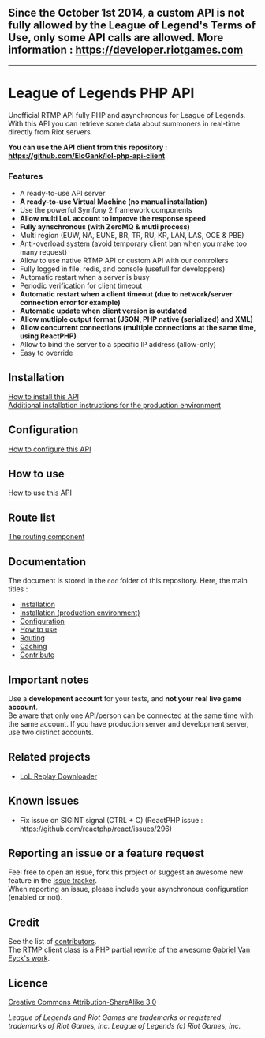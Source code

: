 ## Since the October 1st 2014, a custom API is not fully allowed by the League of Legend's Terms of Use, only some API calls are allowed. More information  : https://developer.riotgames.com

------------------------------

# League of Legends PHP API

Unofficial RTMP API fully PHP and asynchronous for League of Legends.  
With this API you can retrieve some data about summoners in real-time directly from Riot servers.

**You can use the API client from this repository : https://github.com/EloGank/lol-php-api-client**

### Features

* A ready-to-use API server
* **A ready-to-use Virtual Machine (no manual installation)**
* Use the powerful Symfony 2 framework components
* **Allow multi LoL account to improve the response speed**
* **Fully aynschronous (with ZeroMQ & mutli process)**
* Multi region (EUW, NA, EUNE, BR, TR, RU, KR, LAN, LAS, OCE & PBE)
* Anti-overload system (avoid temporary client ban when you make too many request)
* Allow to use native RTMP API or custom API with our controllers
* Fully logged in file, redis, and console (usefull for developpers)
* Automatic restart when a server is busy
* Periodic verification for client timeout
* **Automatic restart when a client timeout (due to network/server connection error for example)**
* **Automatic update when client version is outdated**
* **Allow mutliple output format (JSON, PHP native (serialized) and XML)**
* **Allow concurrent connections (multiple connections at the same time, using ReactPHP)**
* Allow to bind the server to a specific IP address (allow-only)
* Easy to override

## Installation

[How to install this API](./doc/installation.md)  
[Additional installation instructions for the production environment](./doc/installation_production.md)

## Configuration

[How to configure this API](./doc/configuration.md)

## How to use

[How to use this API](./doc/how_to_use.md)

## Route list

[The routing component](./doc/routing.md#route-list)

## Documentation

The document is stored in the `doc` folder of this repository.
Here, the main titles :

* [Installation](./doc/installation.md)
* [Installation (production environment)](./doc/installation_production.md)
* [Configuration](./doc/configuration.md)
* [How to use](./doc/how_to_use.md)
* [Routing](./doc/routing.md)
* [Caching](./doc/caching.md)
* [Contribute](./doc/contribute.md)

## Important notes

Use a **development account** for your tests, and **not your real live game account**.  
Be aware that only one API/person can be connected at the same time with the same account. If you have production server and development server, use two distinct accounts.

## Related projects

* [LoL Replay Downloader](https://github.com/EloGank/lol-replay-downloader)


## Known issues

* Fix issue on SIGINT signal (CTRL + C) (ReactPHP issue : https://github.com/reactphp/react/issues/296)

## Reporting an issue or a feature request

Feel free to open an issue, fork this project or suggest an awesome new feature in the [issue tracker](https://github.com/EloGank/lol-php-api/issues).  
When reporting an issue, please include your asynchronous configuration (enabled or not).

## Credit

See the list of [contributors](https://github.com/EloGank/lol-php-api/graphs/contributors).  
The RTMP client class is a PHP partial rewrite of the awesome [Gabriel Van Eyck's work](https://code.google.com/p/lolrtmpsclient/source/browse/trunk/src/com/gvaneyck/rtmp/RTMPSClient.java).

## Licence

[Creative Commons Attribution-ShareAlike 3.0](./LICENCE.md)

*League of Legends and Riot Games are trademarks or registered trademarks of Riot Games, Inc. League of Legends (c) Riot Games, Inc.*
